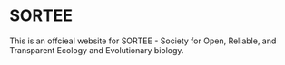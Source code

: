 # SORTEE
This is an offcieal website for SORTEE - Society for Open, Reliable, and Transparent Ecology and Evolutionary biology.
